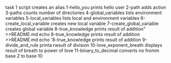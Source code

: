 task 1 script creates an alias
1-hello_you prints hello user
2-path adds action
3-paths counts number of directories
4-global_variables lists environment variables
5-local_variables lists local and environment variables
6-create_local_variable creates new local variable
7-create_global_variable creates global variable
8-true_knowledge prints result of addition" >>README.md
echo 8-true_knowledge prints result of addition >>README.md
echo '8-true_knowledge prints result of addition
9-divide_and_rule printa rwsult of division
10-love_exponent_breath displays result of breath to power of love
11-binary_to_decimal converts no fromm base 2 to base 10
